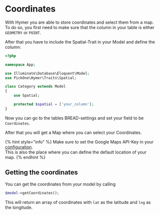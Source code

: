 # Coordinates

With Hymer you are able to store coordinates and select them from a map.  
To do so, you first need to make sure that the column in your table is either `GEOMETRY` or `POINT`.

After that you have to include the Spatial-Trait in your Model and define the column:

```php
<?php

namespace App;

use Illuminate\Database\Eloquent\Model;
use PickOne\Hymer\Traits\Spatial;

class Category extends Model
{
    use Spatial;

    protected $spatial = ['your_column'];
}
```

Now you can go to the tables BREAD-settings and set your field to be `Coordinates`.

After that you will get a Map where you can select your Coordinates.

{% hint style="info" %}
Make sure to set the Google Maps API-Key in your [configuration](../getting-started/configurations.md#google-maps).  
This is also the place where you can define the default location of your map.
{% endhint %}

## Getting the coordinates

You can get the coordinates from your model by calling

```php
$model->getCoordinates();
```

This will return an array of coordinates with `lat` as the latitude and `lng` as the longitude.

